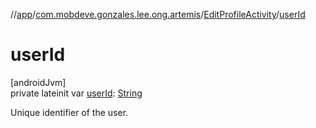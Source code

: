 //[app](../../../index.md)/[com.mobdeve.gonzales.lee.ong.artemis](../index.md)/[EditProfileActivity](index.md)/[userId](user-id.md)

# userId

[androidJvm]\
private lateinit var [userId](user-id.md): [String](https://kotlinlang.org/api/latest/jvm/stdlib/kotlin/-string/index.html)

Unique identifier of the user.

